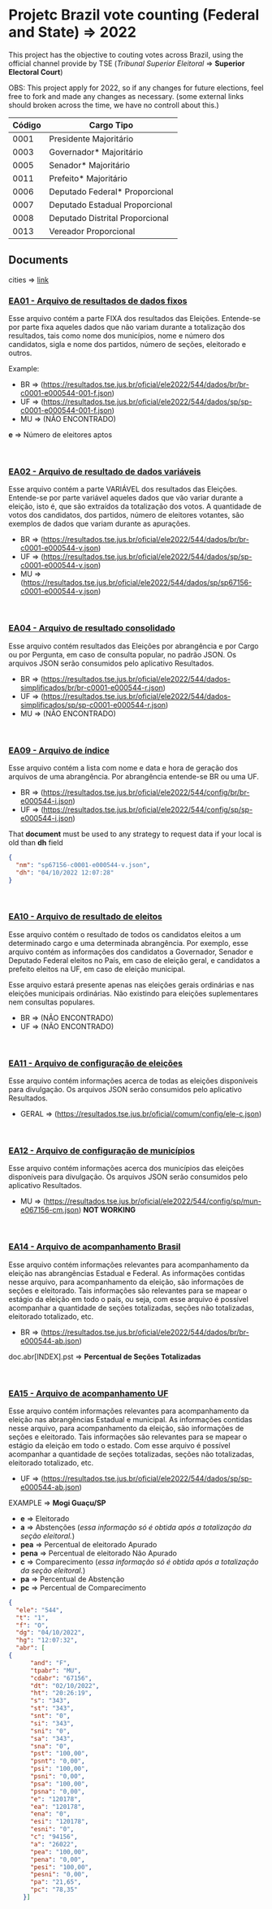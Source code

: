 # Projetc Brazil vote counting (Federal and State) => **2022**

This project has the objective to couting votes across Brazil, using the official channel provide by TSE (_Tribunal Superior Eleitoral_ => **Superior Electoral Court**)

OBS: This project apply for 2022, so if any changes for future elections, feel free to fork and made any changes as necessary. (some external links should broken across the time, we have no controll about this.)

| Código | Cargo Tipo                      |
| ------ | ------------------------------- |
| 0001   | Presidente Majoritário          |
| 0003   | Governador\* Majoritário        |
| 0005   | Senador\* Majoritário           |
| 0011   | Prefeito\* Majoritário          |
| 0006   | Deputado Federal\* Proporcional |
| 0007   | Deputado Estadual Proporcional  |
| 0008   | Deputado Distrital Proporcional |
| 0013   | Vereador Proporcional           |

## Documents

cities => [link](https://resultados.tse.jus.br/oficial/ele2022/544/config/mun-e000544-cm.json)

### [EA01 - Arquivo de resultados de dados fixos](https://www.tse.jus.br/++theme++justica_eleitoral/pdfjs/web/viewer.html?file=https://www.tse.jus.br/eleicoes/eleicoes-2022/arquivos/interessados/ea01-arquivo-de-resultado-de-dados-fixos-1653933927035/@@download/file/TSE-EA01-Arquivo-de-resultado-de-dados-fixos.pdf)

Esse arquivo contém a parte FIXA dos resultados das Eleições. Entende-se por parte fixa aqueles dados que não variam durante a totalização dos resultados, tais como nome dos municípios, nome e número dos candidatos, sigla e nome dos partidos, número de seções, eleitorado e outros.

Example:

- BR => (https://resultados.tse.jus.br/oficial/ele2022/544/dados/br/br-c0001-e000544-001-f.json)
- UF => (https://resultados.tse.jus.br/oficial/ele2022/544/dados/sp/sp-c0001-e000544-001-f.json)
- MU => (NÃO ENCONTRADO)

**e** => Número de eleitores aptos

<br/>

### [EA02 - Arquivo de resultado de dados variáveis](https://www.tse.jus.br/++theme++justica_eleitoral/pdfjs/web/viewer.html?file=https://www.tse.jus.br/eleicoes/eleicoes-2022/arquivos/interessados/ea02-arquivo-de-resultado-de-dados-variaveis-1653934034645/@@download/file/TSE-EA02-Arquivo-de-resultado-de-dados-variaveis.pdf)

Esse arquivo contém a parte VARIÁVEL dos resultados das Eleições. Entende-se por parte variável aqueles dados que vão variar durante a eleição, isto é, que são extraídos da totalização dos votos. A quantidade de votos dos candidatos, dos partidos, número de eleitores votantes, são exemplos de dados que variam durante as apurações.

- BR => (https://resultados.tse.jus.br/oficial/ele2022/544/dados/br/br-c0001-e000544-v.json)
- UF => (https://resultados.tse.jus.br/oficial/ele2022/544/dados/sp/sp-c0001-e000544-v.json)
- MU => (https://resultados.tse.jus.br/oficial/ele2022/544/dados/sp/sp67156-c0001-e000544-v.json)

<br/>

### [EA04 - Arquivo de resultado consolidado](https://www.tse.jus.br/++theme++justica_eleitoral/pdfjs/web/viewer.html?file=https://www.tse.jus.br/eleicoes/eleicoes-2022/arquivos/interessados/ea04-arquivo-de-resultado-consolidado/@@download/file/TSE-EA04-Arquivo-de-resultado-consolidado.pdf)

Esse arquivo contém resultados das Eleições por abrangência e por Cargo ou por Pergunta, em caso de consulta popular, no padrão JSON. Os arquivos JSON serão consumidos pelo aplicativo Resultados.

- BR => (https://resultados.tse.jus.br/oficial/ele2022/544/dados-simplificados/br/br-c0001-e000544-r.json)
- UF => (https://resultados.tse.jus.br/oficial/ele2022/544/dados-simplificados/sp/sp-c0001-e000544-r.json)
- MU => (NÃO ENCONTRADO)

<br/>

### [EA09 - Arquivo de índice](https://www.tse.jus.br/++theme++justica_eleitoral/pdfjs/web/viewer.html?file=https://www.tse.jus.br/eleicoes/eleicoes-2022/arquivos/interessados/ea09-arquivo-de-indice-1653934264221/@@download/file/TSE-EA09-Arquivo-de-indice.pdf)

Esse arquivo contém a lista com nome e data e hora de geração dos arquivos de uma abrangência. Por abrangência entende-se BR ou uma UF.

- BR => (https://resultados.tse.jus.br/oficial/ele2022/544/config/br/br-e000544-i.json)
- UF => (https://resultados.tse.jus.br/oficial/ele2022/544/config/sp/sp-e000544-i.json)

That **document** must be used to any strategy to request data if your local is old than **dh** field

```json
{
  "nm": "sp67156-c0001-e000544-v.json",
  "dh": "04/10/2022 12:07:28"
}
```

<br/>

### [EA10 - Arquivo de resultado de eleitos](https://www.tse.jus.br/++theme++justica_eleitoral/pdfjs/web/viewer.html?file=https://www.tse.jus.br/eleicoes/eleicoes-2022/arquivos/interessados/ea10-arquivo-de-resultado-de-eleitos/@@download/file/TSE-EA10-Arquivo-de-resultado-de-eleitos.pdf)

Esse arquivo contém o resultado de todos os candidatos eleitos a um determinado cargo e uma determinada abrangência. Por exemplo, esse arquivo contém as informações dos candidatos a Governador, Senador e Deputado Federal eleitos no País, em caso de eleição geral, e candidatos a prefeito eleitos na UF, em caso de eleição municipal.

Esse arquivo estará presente apenas nas eleições gerais ordinárias e nas eleições municipais ordinárias. Não existindo para eleições suplementares nem consultas populares.

- BR => (NÃO ENCONTRADO)
- UF => (NÃO ENCONTRADO)

<br/>

### [EA11 - Arquivo de configuração de eleições](https://www.tse.jus.br/++theme++justica_eleitoral/pdfjs/web/viewer.html?file=https://www.tse.jus.br/eleicoes/eleicoes-2022/arquivos/interessados/ea11-arquivo-de-configuracao-de-eleicoes/@@download/file/TSE-EA11-Arquivo-de-configuracao-de-eleicoes.pdf)

Esse arquivo contém informações acerca de todas as eleições disponíveis para divulgação. Os arquivos JSON serão consumidos pelo aplicativo Resultados.

- GERAL => (https://resultados.tse.jus.br/oficial/comum/config/ele-c.json)

<br/>

### [EA12 - Arquivo de configuração de municípios](https://www.tse.jus.br/++theme++justica_eleitoral/pdfjs/web/viewer.html?file=https://www.tse.jus.br/eleicoes/eleicoes-2022/arquivos/interessados/ea12-arquivo-de-configuracao-de-municipios/@@download/file/TSE-EA12-Arquivo-de-configuracao-de-municipios.pdf)

Esse arquivo contém informações acerca dos municípios das eleições disponíveis para divulgação. Os arquivos JSON serão consumidos pelo aplicativo Resultados.

- MU => (https://resultados.tse.jus.br/oficial/ele2022/544/config/sp/mun-e067156-cm.json) **NOT WORKING**

<br/>

### [EA14 - Arquivo de acompanhamento Brasil](https://www.tse.jus.br/++theme++justica_eleitoral/pdfjs/web/viewer.html?file=https://www.tse.jus.br/eleicoes/eleicoes-2022/arquivos/interessados/ea14-arquivo-de-acompanhamento-brasil/@@download/file/TSE-EA14-Arquivo-de-acompanhamento-Brasil.pdf)

Esse arquivo contém informações relevantes para acompanhamento da eleição nas abrangências Estadual e
Federal. As informações contidas nesse arquivo, para acompanhamento da eleição, são informações de
seções e eleitorado. Tais informações são relevantes para se mapear o estágio da eleição em todo o país, ou seja, com esse arquivo é possível acompanhar a quantidade de seções totalizadas, seções não totalizadas, eleitorado totalizado, etc.

- BR => (https://resultados.tse.jus.br/oficial/ele2022/544/dados/br/br-e000544-ab.json)

doc.abr[INDEX].pst => **Percentual de Seções Totalizadas**

<br/>

### [EA15 - Arquivo de acompanhamento UF](https://www.tse.jus.br/++theme++justica_eleitoral/pdfjs/web/viewer.html?file=https://www.tse.jus.br/eleicoes/eleicoes-2022/arquivos/interessados/ea15-arquivo-de-acompanhamento-uf-1653934878111/@@download/file/TSE-EA15-Arquivo-de-acompanhamento-UF.pdf)

Esse arquivo contém informações relevantes para acompanhamento da eleição nas abrangências Estadual e municipal. As informações contidas nesse arquivo, para acompanhamento da eleição, são informações de seções e eleitorado. Tais informações são relevantes para se mapear o estágio da eleição em todo o estado. Com esse arquivo é possível acompanhar a quantidade de seções totalizadas, seções não totalizadas, eleitorado totalizado, etc.

- UF => (https://resultados.tse.jus.br/oficial/ele2022/544/dados/sp/sp-e000544-ab.json)

EXAMPLE => **Mogi Guaçu/SP**

- **e** => Eleitorado
- **a** => Abstenções (_essa
  informação só é obtida após a totalização da seção eleitoral._)
- **pea** => Percentual de eleitorado Apurado
- **pena** => Percentual de eleitorado Não Apurado
- **c** => Comparecimento (_essa
  informação só é obtida após a totalização da seção eleitoral._)
- **pa** => Percentual de Abstenção
- **pc** => Percentual de Comparecimento

```json
{
  "ele": "544",
  "t": "1",
  "f": "O",
  "dg": "04/10/2022",
  "hg": "12:07:32",
  "abr": [
{
      "and": "F",
      "tpabr": "MU",
      "cdabr": "67156",
      "dt": "02/10/2022",
      "ht": "20:26:19",
      "s": "343",
      "st": "343",
      "snt": "0",
      "si": "343",
      "sni": "0",
      "sa": "343",
      "sna": "0",
      "pst": "100,00",
      "psnt": "0,00",
      "psi": "100,00",
      "psni": "0,00",
      "psa": "100,00",
      "psna": "0,00",
      "e": "120178",
      "ea": "120178",
      "ena": "0",
      "esi": "120178",
      "esni": "0",
      "c": "94156",
      "a": "26022",
      "pea": "100,00",
      "pena": "0,00",
      "pesi": "100,00",
      "pesni": "0,00",
      "pa": "21,65",
      "pc": "78,35"
    }]
```
